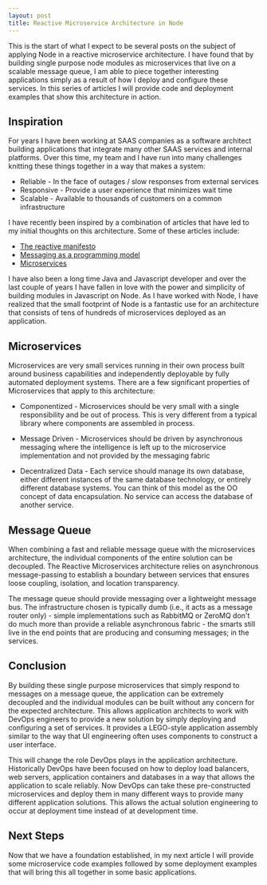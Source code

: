 ```yaml
---
layout: post
title: Reactive Microservice Architecture in Node
---
```


This is the start of what I expect to be several posts on the subject of applying Node in a reactive microservice architecture. I have found that by building single purpose node modules as microservices that live on a scalable message queue, I am able to piece together interesting applications simply as a result of how I deploy and configure these services. In this series of articles I will provide code and deployment examples that show this architecture in action.

## Inspiration

For years I have been working at SAAS companies as a software architect building applications that integrate many other SAAS services and internal platforms. Over this time, my team and I have run into many challenges knitting these things together in a way that makes a system:

* Reliable - In the face of outages / slow responses from external services
* Responsive - Provide a user experience that minimizes wait time
* Scalable - Available to thousands of customers on a common infrastructure

I have recently been inspired by a combination of articles that have led to my initial thoughts on this architecture. Some of these articles include:

* [The reactive manifesto](http://www.reactivemanifesto.org/)
* [Messaging as a programming model](http://eventuallyconsistent.net/2013/08/12/messaging-as-a-programming-model-part-1/)
* [Microservices](http://martinfowler.com/articles/microservices.html)

I have also been a long time Java and Javascript developer and over the last couple of years I have fallen in love with the power and simplicity of building modules in Javascript on Node. As I have worked with Node, I have realized that the small footprint of Node is a fantastic use for an architecture that consists of tens of hundreds of microservices deployed as an application.

## Microservices

Microservices are very small services running in their own process built around business capabilities and independently deployable by fully automated deployment systems. There are a few significant properties of Microservices that apply to this architecture:

* Componentized - Microservices should be very small with a single responsibility and be out of process. This is very different from a typical library where components are assembled in process.

* Message Driven - Microservices should be driven by asynchronous messaging where the intelligence is left up to the microservice implementation and not provided by the messaging fabric

* Decentralized Data - Each service should manage its own database, either different instances of the same database technology, or entirely different database systems. You can think of this model as the OO concept of data encapsulation. No service can access the database of another service.

## Message Queue

When combining a fast and reliable message queue with the microservices architecture, the individual components of the entire solution can be decoupled. The Reactive Microservices architecture relies on asynchronous message-passing to establish a boundary between services that ensures loose coupling, isolation, and location transparency.

The message queue should provide messaging over a lightweight message bus. The infrastructure chosen is typically dumb (i.e., it acts as a message router only) - simple implementations such as RabbitMQ or ZeroMQ don't do much more than provide a reliable asynchronous fabric - the smarts still live in the end points that are producing and consuming messages; in the services.

## Conclusion

By building these single purpose microservices that simply respond to messages on a message queue, the application can be extremely decoupled and the individual modules can be built without any concern for the expected architecture. This allows application architects to work with DevOps engineers to provide a new solution by simply deploying and configuring a set of services. It provides a LEGO-style application assembly similar to the way that UI engineering often uses components to construct a user interface.

This will change the role DevOps plays in the application architecture. Historically DevOps have been focused on how to deploy load balancers, web servers, application containers and databases in a way that allows the application to scale reliably. Now DevOps can take these pre-constructed microservices and deploy them in many different ways to provide many different application solutions. This allows the actual solution engineering to occur at deployment time instead of at development time.

## Next Steps

Now that we have a foundation established, in my next article I will provide some microservice code examples followed by some deployment examples that will bring this all together in some basic applications.
